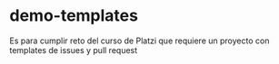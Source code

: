 # demo-templates
Es para cumplir reto del curso de Platzi que requiere un proyecto con templates de issues y pull request
